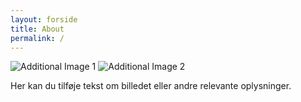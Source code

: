 ```yaml
---
layout: forside
title: About
permalink: /
---
```


<!-- Yderligere billeder og tekst kan tilføjes her -->

<div class="container-fluid mt-5 p-0">
  <img src="{{ site.baseurl }}/path/to/your/additional-image1.jpg" alt="Additional Image 1" class="img-fluid w-100 mb-3">
  <img src="{{ site.baseurl }}/path/to/your/additional-image2.jpg" alt="Additional Image 2" class="img-fluid w-100 mb-3">
  <p>Her kan du tilføje tekst om billedet eller andre relevante oplysninger.</p>
</div>



